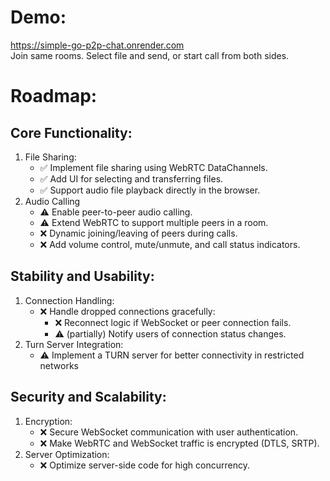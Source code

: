 # Demo: 
https://simple-go-p2p-chat.onrender.com <br>
Join same rooms. Select file and send, or start call from both sides.

# Roadmap:
## Core Functionality:
1. File Sharing:
   - ✅ Implement file sharing using WebRTC DataChannels.
   - ✅ Add UI for selecting and transferring files.
   - ✅ Support audio file playback directly in the browser.
2. Audio Calling
   - ⚠️ Enable peer-to-peer audio calling.
   - ⚠️ Extend WebRTC to support multiple peers in a room.
   - ❌ Dynamic joining/leaving of peers during calls.
   - ❌ Add volume control, mute/unmute, and call status indicators.
## Stability and Usability:
1. Connection Handling:
   - ❌ Handle dropped connections gracefully:
      - ❌ Reconnect logic if WebSocket or peer connection fails.
      - ⚠️ (partially) Notify users of connection status changes.
2. Turn Server Integration:
   - ⚠️ Implement a TURN server for better connectivity in restricted networks
## Security and Scalability:
1. Encryption:
   - ❌ Secure WebSocket communication with user authentication.
   - ❌ Make WebRTC and WebSocket traffic is encrypted (DTLS, SRTP).
2. Server Optimization:
   - ❌ Optimize server-side code for high concurrency.
